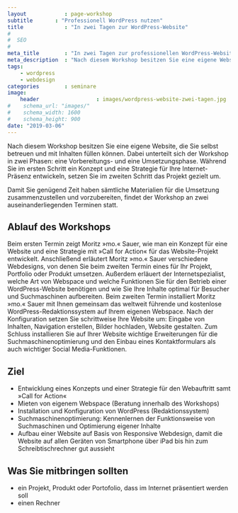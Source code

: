 ```yaml
---
layout            : page-workshop
subtitle       : "Professionell WordPress nutzen"
title             : "In zwei Tagen zur WordPress-Website"
#
#  SEO
#
meta_title        : "In zwei Tagen zur professionellen WordPress-Website"
meta_description  : "Nach diesem Workshop besitzen Sie eine eigene Website, die Sie selbst erweitern, betreuen und mit suchmaschinenoptimierten Inhalten füllen können."
tags:
    - wordpress
    - webdesign
categories        : seminare
image:
    header                  : images/wordpress-website-zwei-tagen.jpg
#    schema_url: "images/"
#    schema_width: 1600
#    schema_height: 900
date: "2019-03-06"
---
```

Nach diesem Workshop besitzen Sie eine eigene Website, die Sie selbst betreuen und mit Inhalten füllen können. Dabei unterteilt sich der Workshop in zwei Phasen: eine Vorbereitungs- und eine Umsetzungsphase. Während Sie im ersten Schritt ein Konzept und eine Strategie für Ihre Internet-Präsenz entwickeln, setzen Sie im zweiten Schritt das Projekt gezielt um.
<!-- readmore -->

Damit Sie genügend Zeit haben sämtliche Materialien für die Umsetzung zusammenzustellen und vorzubereiten, findet der Workshop an zwei auseinanderliegenden Terminen statt.

## Ablauf des Workshops

Beim ersten Termin zeigt Moritz »mo.« Sauer, wie man ein Konzept für eine Website und eine Strategie mit »Call for Action« für das Website-Projekt entwickelt. Anschließend erläutert Moritz »mo.« Sauer verschiedene Webdesigns, von denen Sie beim zweiten Termin eines für Ihr Projekt, Portfolio oder Produkt umsetzen. Außerdem erläuert der Internetspezialist, welche Art von Webspace und welche Funktionen Sie für den Betrieb einer WordPress-Website benötigen und wie Sie Ihre Inhalte optimal für Besucher und Suchmaschinen aufbereiten. Beim zweiten Termin installiert Moritz »mo.« Sauer mit Ihnen gemeinsam das weltweit führende und kostenlose WordPress-Redaktionssystem auf Ihrem eigenen Webspace. Nach der Konfiguration setzen Sie schrittweise Ihre Website um: Eingabe von Inhalten, Navigation erstellen, Bilder hochladen, Website gestalten. Zum Schluss installieren Sie auf Ihrer Website wichtige Erweiterungen für die Suchmaschinenoptimierung und den Einbau eines Kontaktformulars als auch wichtiger Social Media-Funktionen.



## Ziel

* Entwicklung eines Konzepts und einer Strategie für den Webauftritt samt »Call for Action«
* Mieten von eigenem Webspace (Beratung innerhalb des Workshops)
* Installation und Konfiguration von WordPress (Redaktionssystem)
* Suchmaschinenoptimierung: Kennenlernen der Funktionsweise von Suchmaschinen und Optimierung eigener Inhalte
* Aufbau einer Website auf Basis von Responsive Webdesign, damit die Website auf allen Geräten von Smartphone über iPad bis hin zum Schreibtischrechner gut aussieht



## Was Sie mitbringen sollten

* ein Projekt, Produkt oder Portofolio, dass im Internet präsentiert werden soll
* einen Rechner

